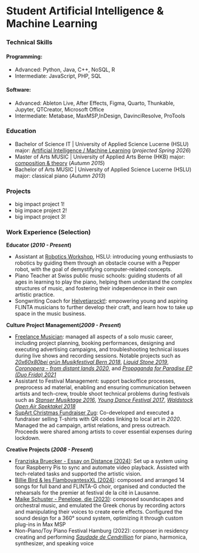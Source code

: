 # Student Artificial Intelligence & Machine Learning

### Technical Skills 

#### Programming: 

- Advanced: Python, Java, C++, NoSQL, R
- Intermediate: JavaScript, PHP, SQL
  
#### Software: 

- Advanced: Ableton Live, After Effects, Figma, Quarto, Thunkable, Jupyter, QTCreator, Microsoft Office
- Intermediate: Metabase, MaxMSP,InDesign, DavinciResolve, ProTools

### Education

- Bachelor of Science IT | University of Applied Science Lucerne (HSLU)
  major: [Artificial Intelligence / Machine Learning](https://www.hslu.ch/en/lucerne-school-of-information-technology/degree-programs/bachelor/artificial-intelligence-and-machine-learning/) (_projected Spring 2026_)
- Master of Arts MUSIC | University of Applied Arts Berne (HKB)
  major: [composition & theory](https://www.hkb.bfh.ch/en/studies/master/music-composition/) (_Autumn 2015_)
- Bachelor of Arts MUSIC | University of Applied Science Lucerne (HSLU)
   major: classical piano (_Autumn 2013_)

### Projects
- big impact project 1!
- big impace project 2!
- big impact project 3!

### Work Experience (Selection)

**Educator (_2010 - Present_)**
- Assistant at [Robotics Workshop](https://www.hslu.ch/de-ch/informatik/ueber-uns/mint-foerderung/nationaler-zukunftstag/), HSLU: introducing young enthusiasts to robotics by guiding them through an obstacle course with a Pepper robot, with the goal of demystifying computer-related concepts.
- Piano Teacher at Swiss public music schools:  guiding students of all ages in learning to play the piano, helping them understand the complex structures of music, and fostering their independence in their own artistic practice.
- Songwriting Coach for [Helvetiarockt!](https://www.schweizerkulturpreise.ch/awards/de/home/musik/musik-archiv/musik-2023/spezialpreise-helvetiarockt.html): empowering young and aspiring FLINTA musicians to further develop their craft, and learn how to take up space in the music business. 

**Culture Project Management(_2009 - Present_)**
- [Freelance Musician](https://www.lauralivers.com): managed all aspects of a solo music career, including project planning, booking performances, designing and executing advertising campaigns, and troubleshooting technical issues during live shows and recording sessions. Notable projects such as [_20x60x80bei grün Musikfestival Bern 2018_](https://www.musikfestivalbern.ch/De/Archiv/Web/1031/2018), [_Liquid Stone 2019_](https://www.zugkultur.ch/9bR9LM/liquid-stone-laesst-emotionen-frei-zug), [_Coronopera - from distant lands 2020_](https://youtu.be/biS81CoXg5U?feature=shared), and [_Propaganda for Paradise EP (Duo Frida) 2021_](https://open.spotify.com/album/6BGe6eFcpCkgMqQKaQZGlu)
- Assistant to Festival Management: support backoffice processes, preprocess ad material, enabling and ensuring communication between artists and tech-crew, trouble shoot technical problems during festivals such as [_Stanser Musiktage 2016_](https://www.stansermusiktage.ch), [_Young Dance Festival 2017_](https://yocu.ch/index.php?cmspath=de/festivals/young-dance), [_Waldstock Open Air Spektakel 2018_](https://www.waldstock.ch)
- [SupArt Christmas Fundraiser Zug](https://issuu.com/zugkultur/docs/zug_kultur_magazin_12-2020/13): Co-developed and executed a fundraiser selling T-shirts with QR codes linking to local art in _2020_. Managed the ad campaign, artist relations, and press outreach. Proceeds were shared among artists to cover essential expenses during lockdown.

**Creative Projects (_2008 - Present_)**
- [Franziska Bruecker - Essay on Distance (2024)](https://franziskabruecker.com/portfolio/essay-on-distance/): Set up a system using four Raspberry Pis to sync and automate video playback. Assisted with tech-related tasks and supported the artistic vision.
- [Billie Bird & les FlamboyantesxXL (2024)](https://2024.festivalcite.ch/fr/p/billie-bird-les-flamboyantesxxl/): composed and arranged 14 songs for full band and FLINTA-G choir, organised and conducted the rehearsals for the premier at festival de la cité in Lausanne.
- [Maike Schuster - Penelope, die (2023)](https://mediathek.hfmt-hamburg.de/l2go/-/get/v/574):  composed soundscapes and orchestral music, and emulated the Greek chorus by recording actors and manipulating their voices to create eerie effects. Configured the sound design for a 360° sound system, optimizing it through custom plug-ins in Max MSP
- Non-Piano/Toy Piano Festival Hamburg (2022): composer in residency creating and performing [_Saudade de Cendrillion_](https://youtu.be/TBVHaPCJvkY?feature=shared) for piano, harmonica, synthesizer, and speaking voice


